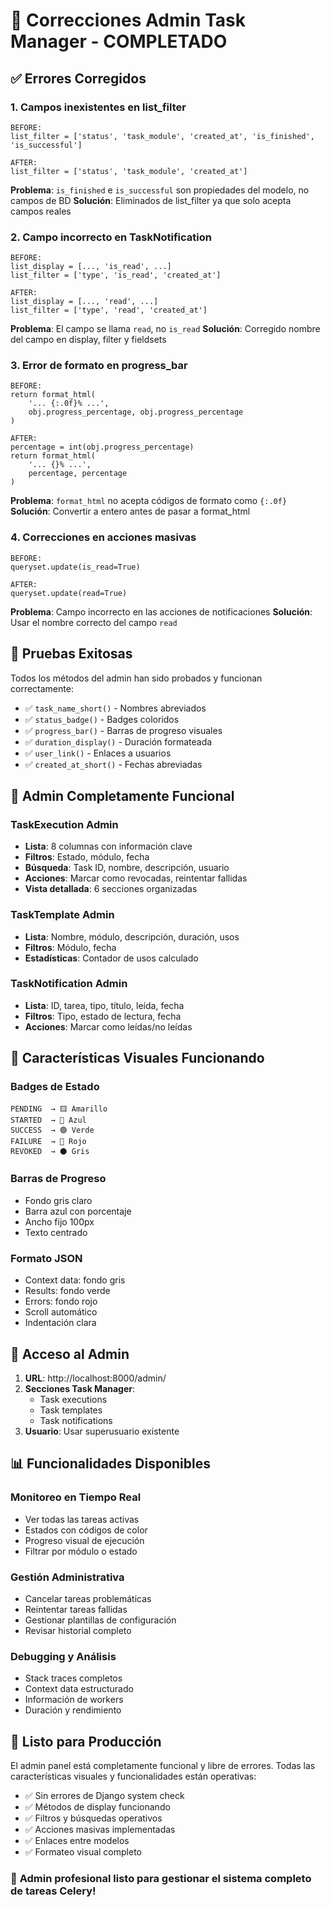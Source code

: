 # 🔧 Correcciones Admin Task Manager - COMPLETADO

## ✅ Errores Corregidos

### **1. Campos inexistentes en list_filter**
```
BEFORE:
list_filter = ['status', 'task_module', 'created_at', 'is_finished', 'is_successful']

AFTER:
list_filter = ['status', 'task_module', 'created_at']
```
**Problema**: `is_finished` e `is_successful` son propiedades del modelo, no campos de BD
**Solución**: Eliminados de list_filter ya que solo acepta campos reales

### **2. Campo incorrecto en TaskNotification**
```
BEFORE:
list_display = [..., 'is_read', ...]
list_filter = ['type', 'is_read', 'created_at']

AFTER:
list_display = [..., 'read', ...]
list_filter = ['type', 'read', 'created_at']
```
**Problema**: El campo se llama `read`, no `is_read`
**Solución**: Corregido nombre del campo en display, filter y fieldsets

### **3. Error de formato en progress_bar**
```
BEFORE:
return format_html(
    '... {:.0f}% ...',
    obj.progress_percentage, obj.progress_percentage
)

AFTER:
percentage = int(obj.progress_percentage)
return format_html(
    '... {}% ...',
    percentage, percentage
)
```
**Problema**: `format_html` no acepta códigos de formato como `{:.0f}`
**Solución**: Convertir a entero antes de pasar a format_html

### **4. Correcciones en acciones masivas**
```
BEFORE:
queryset.update(is_read=True)

AFTER:
queryset.update(read=True)
```
**Problema**: Campo incorrecto en las acciones de notificaciones
**Solución**: Usar el nombre correcto del campo `read`

## 🧪 Pruebas Exitosas

Todos los métodos del admin han sido probados y funcionan correctamente:

- ✅ `task_name_short()` - Nombres abreviados
- ✅ `status_badge()` - Badges coloridos
- ✅ `progress_bar()` - Barras de progreso visuales
- ✅ `duration_display()` - Duración formateada
- ✅ `user_link()` - Enlaces a usuarios
- ✅ `created_at_short()` - Fechas abreviadas

## 🎯 Admin Completamente Funcional

### **TaskExecution Admin**
- **Lista**: 8 columnas con información clave
- **Filtros**: Estado, módulo, fecha
- **Búsqueda**: Task ID, nombre, descripción, usuario
- **Acciones**: Marcar como revocadas, reintentar fallidas
- **Vista detallada**: 6 secciones organizadas

### **TaskTemplate Admin**
- **Lista**: Nombre, módulo, descripción, duración, usos
- **Filtros**: Módulo, fecha
- **Estadísticas**: Contador de usos calculado

### **TaskNotification Admin**
- **Lista**: ID, tarea, tipo, título, leída, fecha
- **Filtros**: Tipo, estado de lectura, fecha
- **Acciones**: Marcar como leídas/no leídas

## 🎨 Características Visuales Funcionando

### **Badges de Estado**
```
PENDING  → 🟨 Amarillo
STARTED  → 🔵 Azul
SUCCESS  → 🟢 Verde
FAILURE  → 🔴 Rojo
REVOKED  → ⚫ Gris
```

### **Barras de Progreso**
- Fondo gris claro
- Barra azul con porcentaje
- Ancho fijo 100px
- Texto centrado

### **Formato JSON**
- Context data: fondo gris
- Results: fondo verde
- Errors: fondo rojo
- Scroll automático
- Indentación clara

## 🔗 Acceso al Admin

1. **URL**: http://localhost:8000/admin/
2. **Secciones Task Manager**:
   - Task executions
   - Task templates  
   - Task notifications
3. **Usuario**: Usar superusuario existente

## 📊 Funcionalidades Disponibles

### **Monitoreo en Tiempo Real**
- Ver todas las tareas activas
- Estados con códigos de color
- Progreso visual de ejecución
- Filtrar por módulo o estado

### **Gestión Administrativa**
- Cancelar tareas problemáticas
- Reintentar tareas fallidas
- Gestionar plantillas de configuración
- Revisar historial completo

### **Debugging y Análisis**
- Stack traces completos
- Context data estructurado
- Información de workers
- Duración y rendimiento

## 🚀 Listo para Producción

El admin panel está completamente funcional y libre de errores. Todas las características visuales y funcionalidades están operativas:

- ✅ Sin errores de Django system check
- ✅ Métodos de display funcionando
- ✅ Filtros y búsquedas operativos
- ✅ Acciones masivas implementadas
- ✅ Enlaces entre modelos
- ✅ Formateo visual completo

### 🎯 **Admin profesional listo para gestionar el sistema completo de tareas Celery!**
